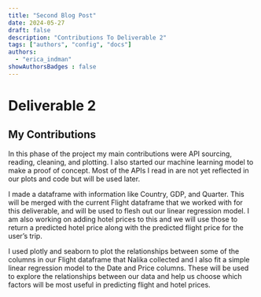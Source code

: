 ```yaml
---
title: "Second Blog Post"
date: 2024-05-27
draft: false
description: "Contributions To Deliverable 2"
tags: ["authors", "config", "docs"]
authors:
  - "erica_indman"
showAuthorsBadges : false
---
```

# Deliverable 2
## My Contributions

In this phase of the project my main contributions were API sourcing, reading, cleaning, and plotting. I also started our machine learning model to make a proof of concept. Most of the APIs I read in are not yet reflected in our plots and code but will be used later. 

I made a dataframe with information like Country, GDP, and Quarter. This will be merged with the current Flight dataframe that we worked with for this deliverable, and will be used to flesh out our linear regression model. I am also working on adding hotel prices to this and we will use those to return a predicted hotel price along with the predicted flight price for the user’s trip.

I used plotly and seaborn to plot the relationships between some of the columns in our Flight dataframe that Nalika collected and I also fit a simple linear regression model to the Date and Price columns. These will be used to explore the relationships between our data and help us choose which factors will be most useful in predicting flight and hotel prices. 

